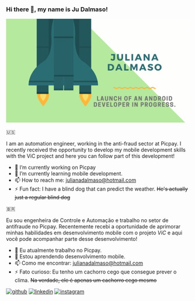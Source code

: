 ### Hi there 👋, my name is Ju Dalmaso!
![](https://github.com/juliana-dalmaso/juliana-dalmaso/blob/main/Website%20Launch%20Rocketship%20Facebook%20Cover%20Photo.png)

🇺🇸

I am an automation engineer, working in the anti-fraud sector at Picpay.
I recently received the opportunity to develop my mobile development skills with the ViC project and here you can follow part of this development!

- 🔭 I’m currently working on Picpay
- 🌱 I’m currently learning mobile development.
- 📫 How to reach me: julianadalmaso@hotmail.com
- ⚡ Fun fact: I have a blind dog that can predict the weather. ~~He's actually just a regular blind dog~~

🇧🇷

Eu sou engenheira de Controle e Automação e trabalho no setor de antifraude no Picpay.
Recentemente recebi a oportunidade de aprimorar minhas habilidades em desenvolvimento mobile com o projeto *ViC* e aqui você pode acompanhar parte desse desenvolvimento!

- 🔭 Eu atualmente trabalho no Picpay.
- 🌱 Estou aprendendo desenvolvimento mobile.
- 📫 Como me encontrar: julianadalmaso@hotmail.com
- ⚡ Fato curioso: Eu tenho um cachorro cego que consegue prever o clima. ~~Na verdade, ele é apenas um cachorro cego mesmo~~


[<img src='https://cdn.jsdelivr.net/npm/simple-icons@3.0.1/icons/github.svg' alt='github' height='40'>](https://github.com/juliana-dalmaso)  [<img src='https://cdn.jsdelivr.net/npm/simple-icons@3.0.1/icons/linkedin.svg' alt='linkedin' height='40'>](https://www.linkedin.com/in/juliana-dalmaso-42037a33//)  [<img src='https://cdn.jsdelivr.net/npm/simple-icons@3.0.1/icons/instagram.svg' alt='instagram' height='40'>](https://www.instagram.com/juliana.dalmaso/)  

